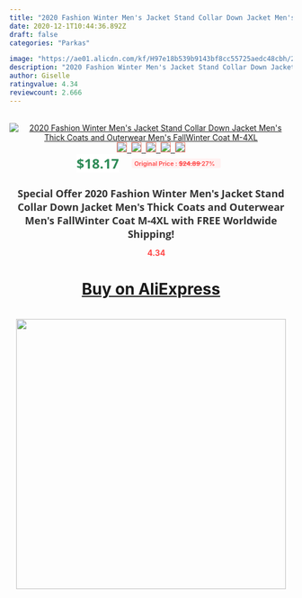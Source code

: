 ```yaml
---
title: "2020 Fashion Winter Men's Jacket Stand Collar Down Jacket Men's Thick Coats and Outerwear Men's FallWinter Coat M-4XL"
date: 2020-12-1T10:44:36.892Z
draft: false
categories: "Parkas"

image: "https://ae01.alicdn.com/kf/H97e18b539b9143bf8cc55725aedc48cbh/2020-Fashion-Winter-Men-s-Jacket-Stand-Collar-Down-Jacket-Men-s-Thick-Coats-and-Outerwear.jpg"
description: "2020 Fashion Winter Men's Jacket Stand Collar Down Jacket Men's Thick Coats and Outerwear Men's FallWinter Coat M-4XL"
author: Giselle
ratingvalue: 4.34
reviewcount: 2.666
---
```

<br>
<div style="text-align: center;">
<a href="https://s.click.aliexpress.com/e/_9vtudr" target="_blank" rel="nofollow noopener noreferrer"><img alt="2020 Fashion Winter Men's Jacket Stand Collar Down Jacket Men's Thick Coats and Outerwear Men's FallWinter Coat M-4XL" class="magnifier-image" src="https://ae01.alicdn.com/kf/H97e18b539b9143bf8cc55725aedc48cbh/2020-Fashion-Winter-Men-s-Jacket-Stand-Collar-Down-Jacket-Men-s-Thick-Coats-and-Outerwear.jpg_640x640.jpg">
<br>
<img style="border:1px solid salmon" src="https://ae01.alicdn.com/kf/H97e18b539b9143bf8cc55725aedc48cbh/2020-Fashion-Winter-Men-s-Jacket-Stand-Collar-Down-Jacket-Men-s-Thick-Coats-and-Outerwear.jpg_120x120.jpg">&nbsp;&nbsp;<img style="border:1px solid salmon" src="https://ae01.alicdn.com/kf/H4d825b211ea74cccb38740963f639724P/2020-Fashion-Winter-Men-s-Jacket-Stand-Collar-Down-Jacket-Men-s-Thick-Coats-and-Outerwear.jpg_120x120.jpg">&nbsp;&nbsp;<img style="border:1px solid salmon" src="https://ae01.alicdn.com/kf/Hda90b9a10e4e4cfe952c4ba9d243557cV/2020-Fashion-Winter-Men-s-Jacket-Stand-Collar-Down-Jacket-Men-s-Thick-Coats-and-Outerwear.jpg_120x120.jpg">&nbsp;&nbsp;<img style="border:1px solid salmon" src="https://ae01.alicdn.com/kf/H45f05c7b60a342fba29cc5ba9e564496h/2020-Fashion-Winter-Men-s-Jacket-Stand-Collar-Down-Jacket-Men-s-Thick-Coats-and-Outerwear.jpg_120x120.jpg">&nbsp;&nbsp;<img style="border:1px solid salmon" src="https://ae01.alicdn.com/kf/Hc7c0ae729c9e42c4b9037fcad6b43c80W/2020-Fashion-Winter-Men-s-Jacket-Stand-Collar-Down-Jacket-Men-s-Thick-Coats-and-Outerwear.jpg_120x120.jpg"></a></div><br0>
<div style="text-align: center;"><span style="background-color: white; border: 0px; box-sizing: border-box; color: seagreen; display: inline-block; font-family: &quot;open sans&quot; , &quot;arial&quot; , &quot;helvetica&quot; , sans-serif , &quot;heiti&quot;; font-size: 24px; font-stretch: inherit; font-weight: 700; line-height: inherit; margin: 0px 10px 0px 0px; padding: 0px; vertical-align: middle;">$18.17 </span>
<span style="background: rgb(255 , 241 , 241); border-radius: 3px; border: 0px; box-sizing: border-box; color: #ff4747; display: inline-block; font-family: inherit; font-size: 12px; font-stretch: inherit; font-style: inherit; font-variant: inherit; font-weight: 600; line-height: inherit; margin: 0px; padding: 2px 5px; transform: scale(0.9); vertical-align: middle;">Original Price : <b style="text-decoration: line-through;">$24.89 </b> 27%&nbsp;&nbsp;</span></div>
<h1 style="color: #333333; display: inline-block; font-family: &quot;open sans&quot; , &quot;arial&quot; , &quot;helvetica&quot; , sans-serif , &quot;heiti&quot;; font-size: 18px; font-stretch: inherit; font-weight: 700; text-align: center;">Special Offer 2020 Fashion Winter Men's Jacket Stand Collar Down Jacket Men's Thick Coats and Outerwear Men's FallWinter Coat M-4XL with FREE Worldwide Shipping!</h1>
<div style="color: #ff4747; text-align: center;">
<img src="https://4.bp.blogspot.com/-M0ZcTcb-5uY/XleCXlxnR4I/AAAAAAAAAEc/OrjgMkXV1oMQFaCRZj5HQwOCBcu3w1FegCPcBGAYYCw/s1600/star.png" style="height: 15px;">&nbsp;<b>4.34</b></div>
<div class="button_cont" align="center"><a class="buynow_a" href="https://s.click.aliexpress.com/e/_9vtudr" target="_blank" rel="nofollow noopener noreferrer"><H1>Buy on AliExpress</H1></a></div><br>
<div class="separator" style="clear: both; text-align: center;">
<img src="https://lh3.googleusercontent.com/-pTy5HemUv9M/XlePHvY0dAI/AAAAAAAAAE4/0nX5iRUoIWY8eMW9Dpxeirr157OZliDIgCLcBGAsYHQ/s1600/badge.gif" width="480">
</div>
